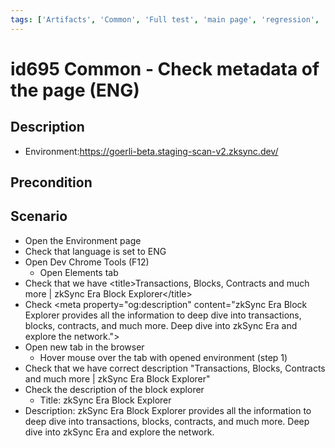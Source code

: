 ```yaml
---
tags: ['Artifacts', 'Common', 'Full test', 'main page', 'regression', 'Active']
---
```


# id695 Common - Check metadata of the page (ENG)

## Description
  - Environment:https://goerli-beta.staging-scan-v2.zksync.dev/

## Precondition


## Scenario
- Open the Environment page
- Check that language is set to ENG
- Open Dev Chrome Tools (F12)
    - Open Elements tab
- Check that we have \<title\>Transactions, Blocks, Contracts and much more | zkSync Era Block Explorer\</title\>
- Check \<meta property="og:description" content="zkSync Era Block Explorer provides all the information to deep dive into transactions, blocks, contracts, and much more. Deep dive into zkSync Era and explore the network."\>
- Open new tab in the browser
    - Hover mouse over the tab with opened environment (step 1)
- Check that we have correct description "Transactions, Blocks, Contracts and much more | zkSync Era Block Explorer"
- Check the description of the block explorer
    - Title: zkSync Era Block Explorer
- Description: zkSync Era Block Explorer provides all the information to deep dive into transactions, blocks, contracts, and much more. Deep dive into zkSync Era and explore the network.

